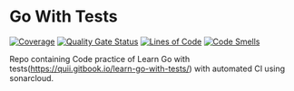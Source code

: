 # Go With Tests

[![Coverage](https://sonarcloud.io/api/project_badges/measure?project=imbdb_go-with-tests&metric=coverage)](https://sonarcloud.io/summary/new_code?id=imbdb_go-with-tests)
[![Quality Gate Status](https://sonarcloud.io/api/project_badges/measure?project=imbdb_go-with-tests&metric=alert_status)](https://sonarcloud.io/summary/new_code?id=imbdb_go-with-tests)
[![Lines of Code](https://sonarcloud.io/api/project_badges/measure?project=imbdb_go-with-tests&metric=ncloc)](https://sonarcloud.io/summary/new_code?id=imbdb_go-with-tests)
[![Code Smells](https://sonarcloud.io/api/project_badges/measure?project=imbdb_go-with-tests&metric=code_smells)](https://sonarcloud.io/summary/new_code?id=imbdb_go-with-tests)


Repo containing Code practice of Learn Go with tests(https://quii.gitbook.io/learn-go-with-tests/) with automated CI using sonarcloud.